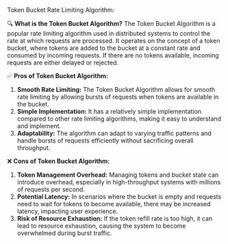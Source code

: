 Token Bucket Rate Limiting Algorithm:

🔍 **What is the Token Bucket Algorithm?**
The Token Bucket Algorithm is a popular rate limiting algorithm used in distributed systems to control the rate at which requests are processed. It operates on the concept of a token bucket, where tokens are added to the bucket at a constant rate and consumed by incoming requests. If there are no tokens available, incoming requests are either delayed or rejected.

✅ **Pros of Token Bucket Algorithm:**
1. **Smooth Rate Limiting:** The Token Bucket Algorithm allows for smooth rate limiting by allowing bursts of requests when tokens are available in the bucket.
2. **Simple Implementation:** It has a relatively simple implementation compared to other rate limiting algorithms, making it easy to understand and implement.
3. **Adaptability:** The algorithm can adapt to varying traffic patterns and handle bursts of requests efficiently without sacrificing overall throughput.

❌ **Cons of Token Bucket Algorithm:**
1. **Token Management Overhead:** Managing tokens and bucket state can introduce overhead, especially in high-throughput systems with millions of requests per second.
2. **Potential Latency:** In scenarios where the bucket is empty and requests need to wait for tokens to become available, there may be increased latency, impacting user experience.
3. **Risk of Resource Exhaustion:** If the token refill rate is too high, it can lead to resource exhaustion, causing the system to become overwhelmed during burst traffic.
